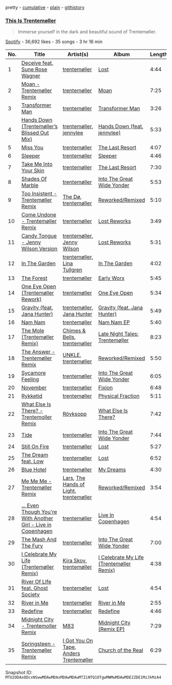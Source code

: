 pretty - [cumulative](/playlists/cumulative/37i9dQZF1DX4cEqBpR9k1C.md) - [plain](/playlists/plain/37i9dQZF1DX4cEqBpR9k1C) - [githistory](https://github.githistory.xyz/mackorone/spotify-playlist-archive/blob/main/playlists/plain/37i9dQZF1DX4cEqBpR9k1C)

### [This Is Trentemøller](https://open.spotify.com/playlist/37i9dQZF1DX4cEqBpR9k1C)

> Immerse yourself in the dark and beautiful sound of Trentemøller.

[Spotify](https://open.spotify.com/user/spotify) - 36,692 likes - 35 songs - 3 hr 16 min

| No. | Title | Artist(s) | Album | Length |
|---|---|---|---|---|
| 1 | [Deceive feat\. Sune Rose Wagner](https://open.spotify.com/track/3oQA7hcoD7zArMPLrADBts) | [trentemøller](https://open.spotify.com/artist/4O71i7ke5iIBX6RNSFoZbS) | [Lost](https://open.spotify.com/album/3q8xfhiEbmBjL4qKzJcUoo) | 4:44 |
| 2 | [Moan \- Trentemøller Remix](https://open.spotify.com/track/1Gsgn6QFYJgkBxEVC1jJnN) | [trentemøller](https://open.spotify.com/artist/4O71i7ke5iIBX6RNSFoZbS) | [Moan](https://open.spotify.com/album/6FW9e37f8NF0luP6IW6YeP) | 7:25 |
| 3 | [Transformer Man](https://open.spotify.com/track/1ih0s2C9qCIIbnT56Os5an) | [trentemøller](https://open.spotify.com/artist/4O71i7ke5iIBX6RNSFoZbS) | [Transformer Man](https://open.spotify.com/album/46p9XR2CHgnrKJBRYSrgx0) | 3:26 |
| 4 | [Hands Down \(Trentemøller’s Blissed Out Mix\)](https://open.spotify.com/track/7ie4WcGBbqVS1rB0TLzWD3) | [trentemøller](https://open.spotify.com/artist/4O71i7ke5iIBX6RNSFoZbS), [jennylee](https://open.spotify.com/artist/71m2cLxzTNos8O2fUyDE5T) | [Hands Down \(feat\. jennylee\)](https://open.spotify.com/album/3BGkm1gHRWzxVcp4o4Ue6a) | 5:33 |
| 5 | [Miss You](https://open.spotify.com/track/4WTmtPRtIpjzgwBbQsMYyo) | [trentemøller](https://open.spotify.com/artist/4O71i7ke5iIBX6RNSFoZbS) | [The Last Resort](https://open.spotify.com/album/64iEo3whZTY6g9vwap2H2Q) | 4:07 |
| 6 | [Sleeper](https://open.spotify.com/track/1GimT5ZWkbqjzIb6DBWOI9) | [trentemøller](https://open.spotify.com/artist/4O71i7ke5iIBX6RNSFoZbS) | [Sleeper](https://open.spotify.com/album/3Tm0MLEI2YF3z7G3rcU5En) | 4:46 |
| 7 | [Take Me Into Your Skin](https://open.spotify.com/track/5RQqQkd8Z8gcscl9ce6ESk) | [trentemøller](https://open.spotify.com/artist/4O71i7ke5iIBX6RNSFoZbS) | [The Last Resort](https://open.spotify.com/album/64iEo3whZTY6g9vwap2H2Q) | 7:30 |
| 8 | [Shades Of Marble](https://open.spotify.com/track/0rdCqNeVehpyPzET6oxZNf) | [trentemøller](https://open.spotify.com/artist/4O71i7ke5iIBX6RNSFoZbS) | [Into The Great Wide Yonder](https://open.spotify.com/album/2hnNaT9PKxuHsh0gyWfIyj) | 5:53 |
| 9 | [Too Insistent \- Trentemøller Remix](https://open.spotify.com/track/4hkzx4KLPDkABV2Xz22fls) | [The Dø](https://open.spotify.com/artist/2mcNCn1qbZUQ3J9KHapUxj), [trentemøller](https://open.spotify.com/artist/4O71i7ke5iIBX6RNSFoZbS) | [Reworked/Remixed](https://open.spotify.com/album/7JggdVIipgSShK1uk7N1hP) | 5:10 |
| 10 | [Come Undone \- Trentemøller Remix](https://open.spotify.com/track/4ZH3BuPMfw5YkkESK953hx) | [trentemøller](https://open.spotify.com/artist/4O71i7ke5iIBX6RNSFoZbS) | [Lost Reworks](https://open.spotify.com/album/2D6qw7xpRi1VzviHzRlwUH) | 3:49 |
| 11 | [Candy Tongue \- Jenny Wilson Version](https://open.spotify.com/track/092OorOT2ro1GbBxHeqIip) | [trentemøller](https://open.spotify.com/artist/4O71i7ke5iIBX6RNSFoZbS), [Jenny Wilson](https://open.spotify.com/artist/3axEmcxTibioxD1rZi1IOB) | [Lost Reworks](https://open.spotify.com/album/2D6qw7xpRi1VzviHzRlwUH) | 5:31 |
| 12 | [In The Garden](https://open.spotify.com/track/2Sl7L51dwNWgOtbiazheho) | [trentemøller](https://open.spotify.com/artist/4O71i7ke5iIBX6RNSFoZbS), [Lina Tullgren](https://open.spotify.com/artist/2jQOcUsvmfNdv32JXmcqFE) | [In The Garden](https://open.spotify.com/album/42yUTGO8pawElLTYtOcakz) | 4:02 |
| 13 | [The Forest](https://open.spotify.com/track/7HgVllQrJYoKv2uS2Mbsie) | [trentemøller](https://open.spotify.com/artist/4O71i7ke5iIBX6RNSFoZbS) | [Early Worx](https://open.spotify.com/album/2oy8IScMkt6ut0pVy53Bhb) | 5:45 |
| 14 | [One Eye Open \(Trentemøller Rework\)](https://open.spotify.com/track/0uKONW34B7aWwT4RjPZyBS) | [trentemøller](https://open.spotify.com/artist/4O71i7ke5iIBX6RNSFoZbS) | [One Eye Open](https://open.spotify.com/album/04zBEouKAaoMPz9rC2Axcs) | 5:34 |
| 15 | [Gravity \(feat\. Jana Hunter\)](https://open.spotify.com/track/2cwckI2YPGqoOWIYdEaYOa) | [trentemøller](https://open.spotify.com/artist/4O71i7ke5iIBX6RNSFoZbS), [Jana Hunter](https://open.spotify.com/artist/3iCtPx8eaTKvuu0SujhEg1) | [Gravity \(feat\. Jana Hunter\)](https://open.spotify.com/album/59mniSlRJStLwJDbwYluq2) | 5:49 |
| 16 | [Nam Nam](https://open.spotify.com/track/1rr07P5zC9AGmGA4JScrGS) | [trentemøller](https://open.spotify.com/artist/4O71i7ke5iIBX6RNSFoZbS) | [Nam Nam EP](https://open.spotify.com/album/6gBaal5goRfVNW8uIR8Qqv) | 5:40 |
| 17 | [The Mole \(Trentemøller Remix\)](https://open.spotify.com/track/06rOv2hBU7x7OMRuiu1xgj) | [Chimes & Bells](https://open.spotify.com/artist/3GNwPNPyQQoDwxQOmhAyiB), [trentemøller](https://open.spotify.com/artist/4O71i7ke5iIBX6RNSFoZbS) | [Late Night Tales: Trentemøller](https://open.spotify.com/album/7nwixPBLk3F2ubaFcVlLPb) | 8:23 |
| 18 | [The Answer \- Trentemøller Remix](https://open.spotify.com/track/0dEDeeRZBQOUcLQl7yWV88) | [UNKLE](https://open.spotify.com/artist/2nszamLjZFgu3Yx77mKxuC), [trentemøller](https://open.spotify.com/artist/4O71i7ke5iIBX6RNSFoZbS) | [Reworked/Remixed](https://open.spotify.com/album/7JggdVIipgSShK1uk7N1hP) | 5:50 |
| 19 | [Sycamore Feeling](https://open.spotify.com/track/1si4Iyt0quMOnixDZk1gau) | [trentemøller](https://open.spotify.com/artist/4O71i7ke5iIBX6RNSFoZbS) | [Into The Great Wide Yonder](https://open.spotify.com/album/2hnNaT9PKxuHsh0gyWfIyj) | 6:05 |
| 20 | [November](https://open.spotify.com/track/2EwOZ9dGF7lvNKdzN7TjRX) | [trentemøller](https://open.spotify.com/artist/4O71i7ke5iIBX6RNSFoZbS) | [Fixion](https://open.spotify.com/album/4g8AOBMFKeuthiXpj6Kxmr) | 6:48 |
| 21 | [Rykketid](https://open.spotify.com/track/14Rw41CigHI1VEkElmvB4N) | [trentemøller](https://open.spotify.com/artist/4O71i7ke5iIBX6RNSFoZbS) | [Physical Fraction](https://open.spotify.com/album/06sbYjlHg63E1ZRFxDIaVz) | 5:11 |
| 22 | [What Else Is There? \- Trentemoller Remix](https://open.spotify.com/track/2eUomofxqu973hHJJuIj51) | [Röyksopp](https://open.spotify.com/artist/5nPOO9iTcrs9k6yFffPxjH) | [What Else Is There?](https://open.spotify.com/album/33BQGwywIquZMN26cozXnl) | 7:42 |
| 23 | [Tide](https://open.spotify.com/track/5KJV7jnLCmJQuwrae9rdtd) | [trentemøller](https://open.spotify.com/artist/4O71i7ke5iIBX6RNSFoZbS) | [Into The Great Wide Yonder](https://open.spotify.com/album/2hnNaT9PKxuHsh0gyWfIyj) | 7:44 |
| 24 | [Still On Fire](https://open.spotify.com/track/1NikYGWprfcvEqtyL7wmZw) | [trentemøller](https://open.spotify.com/artist/4O71i7ke5iIBX6RNSFoZbS) | [Lost](https://open.spotify.com/album/3q8xfhiEbmBjL4qKzJcUoo) | 5:27 |
| 25 | [The Dream feat\. Low](https://open.spotify.com/track/1dWoElKx73yU6u3xUPjFIe) | [trentemøller](https://open.spotify.com/artist/4O71i7ke5iIBX6RNSFoZbS) | [Lost](https://open.spotify.com/album/3q8xfhiEbmBjL4qKzJcUoo) | 6:52 |
| 26 | [Blue Hotel](https://open.spotify.com/track/16AHLGK4nDgWJd2QglQpZW) | [trentemøller](https://open.spotify.com/artist/4O71i7ke5iIBX6RNSFoZbS) | [My Dreams](https://open.spotify.com/album/1xHYl8CAdqzMmB9yrtAkIB) | 4:30 |
| 27 | [Me Me Me \- Trentemøller Remix](https://open.spotify.com/track/1VfhO1GZsZmVrVWRP84iQK) | [Lars](https://open.spotify.com/artist/1wNYYqNhLKSdj2cIqp2B9V), [The Hands of Light](https://open.spotify.com/artist/0dCl6yIctSSX7XqDTG0vED), [trentemøller](https://open.spotify.com/artist/4O71i7ke5iIBX6RNSFoZbS) | [Reworked/Remixed](https://open.spotify.com/album/7JggdVIipgSShK1uk7N1hP) | 3:54 |
| 28 | [..\. Even Though You're With Another Girl \- Live in Copenhagen](https://open.spotify.com/track/1TWWBQrFvHv1aQaIyxOPKL) | [trentemøller](https://open.spotify.com/artist/4O71i7ke5iIBX6RNSFoZbS) | [Live In Copenhagen](https://open.spotify.com/album/2zLwFth33vdtNK1lFFqRHS) | 4:54 |
| 29 | [The Mash And The Fury](https://open.spotify.com/track/6bO6iqcqeZPrDbFTx4e8aO) | [trentemøller](https://open.spotify.com/artist/4O71i7ke5iIBX6RNSFoZbS) | [Into The Great Wide Yonder](https://open.spotify.com/album/2hnNaT9PKxuHsh0gyWfIyj) | 7:00 |
| 30 | [I Celebrate My Life \(Trentemøller Remix\)](https://open.spotify.com/track/7c2BvqW33kNpb4fpQZU4Ap) | [Kira Skov](https://open.spotify.com/artist/4KafLGsDcBlyXxeQZhYs6e), [trentemøller](https://open.spotify.com/artist/4O71i7ke5iIBX6RNSFoZbS) | [I Celebrate My Life \(Trentemøller Remix\)](https://open.spotify.com/album/7q2RJJBz2NPps1hCv7BTtG) | 4:38 |
| 31 | [River Of LIfe feat\. Ghost Society](https://open.spotify.com/track/2jPXk7okWWF8AYkz2tNy6o) | [trentemøller](https://open.spotify.com/artist/4O71i7ke5iIBX6RNSFoZbS) | [Lost](https://open.spotify.com/album/3q8xfhiEbmBjL4qKzJcUoo) | 4:54 |
| 32 | [River in Me](https://open.spotify.com/track/722JDbDYpWwk3mTMYk5tgP) | [trentemøller](https://open.spotify.com/artist/4O71i7ke5iIBX6RNSFoZbS) | [River in Me](https://open.spotify.com/album/7ruYehcOs6fgJgx4JFoIr9) | 2:55 |
| 33 | [Redefine](https://open.spotify.com/track/4uw6KaBLSKX1Y1w5Hmnxxc) | [trentemøller](https://open.spotify.com/artist/4O71i7ke5iIBX6RNSFoZbS) | [Redefine](https://open.spotify.com/album/7GbApwD1keCLMveNF3Hy6O) | 4:46 |
| 34 | [Midnight City \- Trentemoller Remix](https://open.spotify.com/track/5kKZkGVLQOvcMKxGSqajaw) | [M83](https://open.spotify.com/artist/63MQldklfxkjYDoUE4Tppz) | [Midnight City \(Remix EP\)](https://open.spotify.com/album/3gvqlGUjtnFzHAnAQ8gyrc) | 7:29 |
| 35 | [Springsteen \- Trentemøller Remix](https://open.spotify.com/track/7bTKMYPBA3TsqQ1gjgvEg2) | [I Got You On Tape](https://open.spotify.com/artist/3HR5AnPFqtwPA8XvCw7VL5), [Anders Trentemøller](https://open.spotify.com/artist/3XxgESVjgBg5yYoQbFpAKg) | [Church of the Real](https://open.spotify.com/album/240XdI8LgR2B14hTIgTmf1) | 6:29 |

Snapshot ID: `MTU2ODAxODcxNSwwMDAwMDAxMDAwMDAwMTZiNTQ1OTgwMWMwMDAwMDE2ZDE1MzJkMzA4`